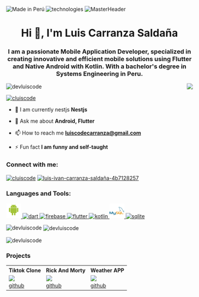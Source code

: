 ![Made in Perú](https://img.shields.io/badge/Hecho%20en-Perú-red.svg)
![technologies](https://img.shields.io/badge/Tecnología-Flutter%20|%20Kotlin-blue.svg)
![MasterHeader](https://assets-global.website-files.com/6344c9cef89d6f2270a38908/6584ce50b417f2b4cfae947a_Mobile%20App%20Developer%20Stats%2C%20Trends%2C%20and%20Forecasts%20for%202024.webp)
<h1 align="center">Hi 👋, I'm Luis Carranza Saldaña</h1>
<h3 align="center">I am a passionate Mobile Application Developer, specialized in creating innovative and efficient mobile solutions using Flutter and Native Android with Kotlin. With a bachelor's degree in Systems Engineering in Peru.</h3>
<img align = "right" atl = "codgin" with="400" src = "https://media1.giphy.com/media/v1.Y2lkPTc5MGI3NjExN21zOXBvdG1rMjV0Zm1hZzJpYjg3NGlycGg3ODQzYXh6OHV6MGdyaSZlcD12MV9pbnRlcm5hbF9naWZfYnlfaWQmY3Q9Zw/wLNuW1tCKRiPmDV5Y4/giphy.gif">

<p align="left"> <img src="https://komarev.com/ghpvc/?username=devluiscode&label=Profile%20views&color=0e75b6&style=flat" alt="devluiscode" /> </p>

<p align="left"> <a href="https://twitter.com/cluiscode" target="blank"><img src="https://img.shields.io/twitter/follow/cluiscode?logo=twitter&style=for-the-badge" alt="cluiscode" /></a> </p>



- 🌱 I am currently nestjs **Nestjs**

- 💬 Ask me about **Android, Flutter**

- 📫 How to reach me **luiscodecarranza@gmail.com**

- ⚡ Fun fact **I am funny and self-taught**

<h3 align="left">Connect with me:</h3>
<p align="left">
<a href="https://twitter.com/cluiscode" target="blank"><img align="center" src="https://raw.githubusercontent.com/rahuldkjain/github-profile-readme-generator/master/src/images/icons/Social/twitter.svg" alt="cluiscode" height="30" width="40" /></a>
<a href="https://linkedin.com/in/luis-ivan-carranza-saldaña-4b7128257" target="blank"><img align="center" src="https://raw.githubusercontent.com/rahuldkjain/github-profile-readme-generator/master/src/images/icons/Social/linked-in-alt.svg" alt="luis-ivan-carranza-saldaña-4b7128257" height="30" width="40" /></a>
</p>

<h3 align="left">Languages and Tools:</h3>
<p align="left"> <a href="https://developer.android.com" target="_blank" rel="noreferrer"> <img src="https://raw.githubusercontent.com/devicons/devicon/master/icons/android/android-original-wordmark.svg" alt="android" width="40" height="40"/> </a> <a href="https://dart.dev" target="_blank" rel="noreferrer"> <img src="https://www.vectorlogo.zone/logos/dartlang/dartlang-icon.svg" alt="dart" width="40" height="40"/> </a> <a href="https://firebase.google.com/" target="_blank" rel="noreferrer"> <img src="https://www.vectorlogo.zone/logos/firebase/firebase-icon.svg" alt="firebase" width="40" height="40"/> </a> <a href="https://flutter.dev" target="_blank" rel="noreferrer"> <img src="https://www.vectorlogo.zone/logos/flutterio/flutterio-icon.svg" alt="flutter" width="40" height="40"/> </a> <a href="https://kotlinlang.org" target="_blank" rel="noreferrer"> <img src="https://www.vectorlogo.zone/logos/kotlinlang/kotlinlang-icon.svg" alt="kotlin" width="40" height="40"/> </a> <a href="https://www.mysql.com/" target="_blank" rel="noreferrer"> <img src="https://raw.githubusercontent.com/devicons/devicon/master/icons/mysql/mysql-original-wordmark.svg" alt="mysql" width="40" height="40"/> </a> <a href="https://www.sqlite.org/" target="_blank" rel="noreferrer"> <img src="https://www.vectorlogo.zone/logos/sqlite/sqlite-icon.svg" alt="sqlite" width="40" height="40"/> </a> </p>

<p><img align="left" src="https://github-readme-stats.vercel.app/api/top-langs?username=devluiscode&show_icons=true&locale=en&layout=compact" alt="devluiscode" /></p>

<p>&nbsp;<img align="center" src="https://github-readme-stats.vercel.app/api?username=devluiscode&show_icons=true&locale=en" alt="devluiscode" /></p>

<p><img align="center" src="https://github-readme-streak-stats.herokuapp.com/?user=devluiscode&" alt="devluiscode" /></p>

<h3 align="left">Projects</h3>
<table>
  <tr>
    <th>Tiktok Clone</th>
    <th>Rick And Morty</th>
    <th>Weather APP</th>
  </tr>
  <tr>
    <td><img src="https://zphhqkbfmmilwzqcmdgu.supabase.co/storage/v1/object/public/profile/tiktokclone.webp" width="400"><br><a href="https://github.com/DevLuiscode/tiktokclone.git">github</a></td>
    <td><img src="https://zphhqkbfmmilwzqcmdgu.supabase.co/storage/v1/object/public/profile/rickandomorty.webp" width="400"><br><a href="https://github.com/DevLuiscode/richandmorty_app.git">github</a></td>
    <td><img src="https://zphhqkbfmmilwzqcmdgu.supabase.co/storage/v1/object/public/profile/weatherapp.webp" width="400"><br><a href="https://github.com/DevLuiscode/weather_app.git">github</a></td>
  </tr>
</table>

